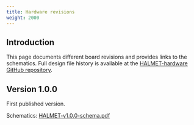 ```yaml
---
title: Hardware revisions
weight: 2000
---
```


## Introduction

This page documents different board revisions and provides links to the schematics. Full design file history is available at the [HALMET-hardware GitHub repository](https://github.com/hatlabs/HALMET-hardware).


## Version 1.0.0

First published version.

Schematics: [HALMET-v1.0.0-schema.pdf](assets/HALMET-v1.0.0-schema.pdf)

